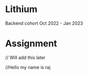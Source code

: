 # Lithium
Backend cohort Oct 2022 - Jan 2023


# Assignment
// Will add this later

//Hello my name is raj
